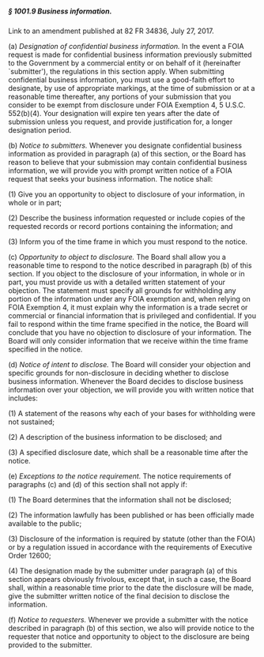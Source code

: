 ##### § 1001.9 Business information. #####

Link to an amendment published at 82 FR 34836, July 27, 2017.

(a) *Designation of confidential business information.* In the event a FOIA request is made for confidential business information previously submitted to the Government by a commercial entity or on behalf of it (hereinafter `submitter'), the regulations in this section apply. When submitting confidential business information, you must use a good-faith effort to designate, by use of appropriate markings, at the time of submission or at a reasonable time thereafter, any portions of your submission that you consider to be exempt from disclosure under FOIA Exemption 4, 5 U.S.C. 552(b)(4). Your designation will expire ten years after the date of submission unless you request, and provide justification for, a longer designation period.

(b) *Notice to submitters.* Whenever you designate confidential business information as provided in paragraph (a) of this section, or the Board has reason to believe that your submission may contain confidential business information, we will provide you with prompt written notice of a FOIA request that seeks your business information. The notice shall:

(1) Give you an opportunity to object to disclosure of your information, in whole or in part;

(2) Describe the business information requested or include copies of the requested records or record portions containing the information; and

(3) Inform you of the time frame in which you must respond to the notice.

(c) *Opportunity to object to disclosure.* The Board shall allow you a reasonable time to respond to the notice described in paragraph (b) of this section. If you object to the disclosure of your information, in whole or in part, you must provide us with a detailed written statement of your objection. The statement must specify all grounds for withholding any portion of the information under any FOIA exemption and, when relying on FOIA Exemption 4, it must explain why the information is a trade secret or commercial or financial information that is privileged and confidential. If you fail to respond within the time frame specified in the notice, the Board will conclude that you have no objection to disclosure of your information. The Board will only consider information that we receive within the time frame specified in the notice.

(d) *Notice of intent to disclose.* The Board will consider your objection and specific grounds for non-disclosure in deciding whether to disclose business information. Whenever the Board decides to disclose business information over your objection, we will provide you with written notice that includes:

(1) A statement of the reasons why each of your bases for withholding were not sustained;

(2) A description of the business information to be disclosed; and

(3) A specified disclosure date, which shall be a reasonable time after the notice.

(e) *Exceptions to the notice requirement.* The notice requirements of paragraphs (c) and (d) of this section shall not apply if:

(1) The Board determines that the information shall not be disclosed;

(2) The information lawfully has been published or has been officially made available to the public;

(3) Disclosure of the information is required by statute (other than the FOIA) or by a regulation issued in accordance with the requirements of Executive Order 12600;

(4) The designation made by the submitter under paragraph (a) of this section appears obviously frivolous, except that, in such a case, the Board shall, within a reasonable time prior to the date the disclosure will be made, give the submitter written notice of the final decision to disclose the information.

(f) *Notice to requesters.* Whenever we provide a submitter with the notice described in paragraph (b) of this section, we also will provide notice to the requester that notice and opportunity to object to the disclosure are being provided to the submitter.